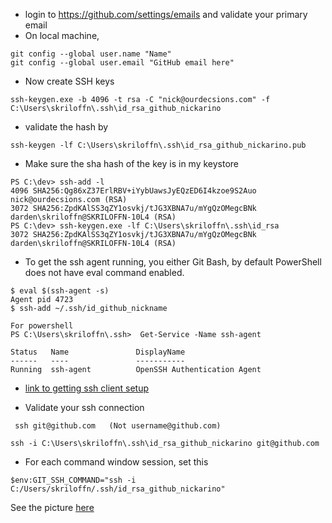 * login to https://github.com/settings/emails and validate your primary email
* On local machine,
```
git config --global user.name "Name"
git config --global user.email "GitHub email here"
```
* Now create SSH keys
```
ssh-keygen.exe -b 4096 -t rsa -C "nick@ourdecsions.com" -f C:\Users\skriloffn\.ssh\id_rsa_github_nickarino
```

* validate the hash by
```
ssh-keygen -lf C:\Users\skriloffn\.ssh\id_rsa_github_nickarino.pub
```

* Make sure the sha hash of the key is in my keystore
```
PS C:\dev> ssh-add -l 
4096 SHA256:Qg86xZ37ErlRBV+iYybUawsJyEQzED6I4kzoe9S2Auo nick@ourdecsions.com (RSA)
3072 SHA256:ZpdKAlSS3qZY1osvkj/tJG3XBNA7u/mYgQzOMegcBNk darden\skriloffn@SKRILOFFN-10L4 (RSA)
PS C:\dev> ssh-keygen.exe -lf C:\Users\skriloffn\.ssh\id_rsa
3072 SHA256:ZpdKAlSS3qZY1osvkj/tJG3XBNA7u/mYgQzOMegcBNk darden\skriloffn@SKRILOFFN-10L4 (RSA)

```

* To get the ssh agent running, you either 
Git Bash, by default PowerShell does not have eval command enabled.
```
$ eval $(ssh-agent -s)
Agent pid 4723
$ ssh-add ~/.ssh/id_github_nickname

For powershell
PS C:\Users\skriloffn\.ssh>  Get-Service -Name ssh-agent                                  

Status   Name               DisplayName
------   ----               -----------
Running  ssh-agent          OpenSSH Authentication Agent
```
* [link to getting ssh client setup](https://stackoverflow.com/questions/52113738/starting-ssh-agent-on-windows-10-fails-unable-to-start-ssh-agent-service-erro) 

* Validate your ssh connection
```
 ssh git@github.com   (Not username@github.com)
 ```
 
 ```
ssh -i C:\Users\skriloffn\.ssh\id_rsa_github_nickarino git@github.com
```


 * For each command window session, set this
 ```
 $env:GIT_SSH_COMMAND="ssh -i C:/Users/skriloffn/.ssh/id_rsa_github_nickarino"
 ```
 
 See the picture [here](https://ourdecisions-my.sharepoint.com/personal/nick_ourdecisions_com/_layouts/15/doc.aspx?sourcedoc={39c6f729-f50a-435d-89c5-fcd62a33a84d}&action=edit&or=PrevCreateNew&wdnewandopenct=0)

